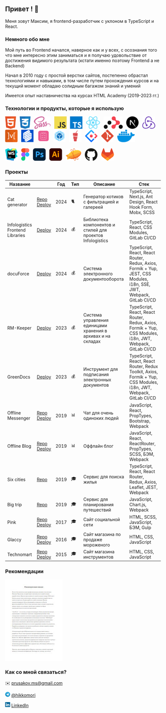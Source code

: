 ## Привет ! 👋

Меня зовут Максим, я frontend-разработчик с уклоном в TypeScript и React.

### Немного обо мне

Мой путь во Frontend начался, наверное как и у всех, с осознания того что мне интересно этим заниматься и я получаю удовольствие от достижения видимого результата (кстати именно поэтому Frontend а не Backend)

Начал в 2010 году с простой верстки сайтов, постепенно обрастал технологиями и навыками, в том числе путем прохождения курсов и на текущий момент обладаю солидным багажом знаний и умений

Имеется опыт наставничества на курсах HTML Academy (2019-2023 гг.)

### Технологии и продукты, которые я использую

<div>
  <img src='assets/icons/HTML.svg' title='HTML' alt='HTML' height='40'>  
  <img src='assets/icons/CSS.svg' title='CSS' alt='CSS' height='40'>  
  <img src='assets/icons/SASS.svg' title='SASS / SCSS' alt='SASS / SCSS' height='40'>  
  <img src='assets/icons/Javascript.svg' title='JavaScript' alt='JavaScript' height='40'>  
  <img src='assets/icons/Typescript.svg' title='TypeScript' alt='TypeScript' height='40'>  
  <img src='assets/icons/React.svg' title='React' alt='React' height='40'>  
  <img src='assets/icons/ReactRouter.svg' title='React Router' alt='React Router' height='40'>  
  <img src='assets/icons/NextJS.svg' title='Next JS' alt='Next JS' height='40'>  
  <img src='assets/icons/Redux.svg' title='Redux' alt='Redux' height='40'>  
  <img src='assets/icons/Mobx.svg' title='Mobx' alt='Mobx' height='40'>  
  <img src='assets/icons/Formik.svg' title='Formik' alt='Formik' height='40'>  
  <img src='assets/icons/ReactHookForm.svg' title='ReactHookForm' alt='ReactHookForm' height='40'>  
  <img src='assets/icons/Webpack.svg' title='Webpack' alt='Webpack' height='40'>  
  <img src='assets/icons/Gulp.svg' title='Gulp' alt='Gulp' height='40'>  
  <img src='assets/icons/AntDesign.svg' title='Ant Design' alt='Ant Design' height='40'>  
  <img src='assets/icons/Git.svg' title='Git' alt='Git' height='40'>  
  <img src='assets/icons/Docker.svg' title='Docker' alt='Docker' height='40'>
  <br/><br/>
  <img src='assets/icons/Webstorm.svg' title='Webstorm' alt='Webstorm' height='40'>  
  <img src='assets/icons/Figma.svg' title='Figma' alt='Figma' height='40'>  
  <img src='assets/icons/Photoshop.svg' title='Photoshop' alt='Photoshop' height='40'>  
  <img src='assets/icons/Illustrator.svg' title='Illustrator' alt='Illustrator' height='40'>  
  <img src='assets/icons/Zeplin.svg' title='Zeplin' alt='Zeplin' height='40'>  
  <img src='assets/icons/Github.svg' title='Github' alt='Github' height='40'>  
  <img src='assets/icons/Gitlab.svg' title='Gitlab' alt='Gitlab' height='40'>
</div>

### Проекты

| Название                 |                                                                                                                        | Год | Тип                                   | Описание                                                                                                 | Стек                                                                                                              |
| -------------------------------- | ---------------------------------------------------------------------------------------------------------------------- | ------ | ---------------------------------------- | ---------------------------------------------------------------------------------------------------------------- | --------------------------------------------------------------------------------------------------------------------- |
| Cat generator                    | [Repo](https://github.com/Hikikomori/cat-generator) [Deploy](https://cat-generator-9000.netlify.app)                         | 2024   | <span title='Pet project'>🐈</span>      | Генератор котиков с фильтрацией и галереей                                  | TypeScript, Next.js, Ant Design, React Hook Form, Mobx, SCSS                                                          |
| Infologistics Frontend Libraries | [Deploy](https://f-front-library-master.dev.info-logistics.eu)                                                            | 2024   | <span title='Work project'>💰</span>     | Библиотека компонентов и стилей для проектов Infologistics                | TypeScript, React, CSS Modules, GitLab CI/CD                                                                          |
| docuForce                        | [Deploy](https://docuforce.infologistics.ru)                                                                              | 2024   | <span title='Work project'>💰</span>     | Система электронного документооборота                                         | TypeScript, React, React Router, Redux, Axios, Formik + Yup, JEST, CSS Modules, i18n, SSE, JWT, Webpack, GitLab CI/CD |
| RM-Keeper                        | [Deploy](https://rm-keeper.infologistics.ru)                                                                              | 2023   | <span title='Work project'>💰</span>     | Система управления единицами хранения в архивах и на складах | TypeScript, React, React Router, Redux, Axios, Formik + Yup, CSS Modules, i18n, JWT, Webpack, GitLab CI/CD            |
| GreenDocs                        | [Deploy](https://greendocs.ilsbrasil.com.br)                                                                              | 2023   | <span title='Work project'>💰</span>     | Инструмент для подписания электронных документов                     | TypeScript, React, React Router, Redux Toolkit, Axios, Formik + Yup, CSS Modules, i18n, JWT, Webpack, GitLab CI/CD    |
| Offline Messenger                | [Repo](https://github.com/Hikikomori/React-Offline-Messenger) [Deploy](https://hikikomori.github.io/React-Offline-Messenger) | 2019   | <span title='Test project'>📊</span>     | Чат для очень одиноких людей                                                             | JavaScript, React, PropTypes, Bootstrap, Webpack                                                                      |
| Offline Blog                     | [Repo](https://github.com/Hikikomori/React_Offline_Blog) [Deploy](https://hikikomori.github.io/React_Offline_Blog)           | 2019   | <span title='Test project'>📊</span>     | Оффлайн блог                                                                                          | JavaScript, React, ReactRouter, PropTypes, SCSS, БЭМ, Webpack                                                      |
| Six cities                       | [Repo](https://github.com/Hikikomori/six-cities)                                                                          | 2019   | <span title='Learning project'>🎓</span> | Сервис для поиска жилья                                                                      | TypeScript, React, React Router, Redux, Axios, Leaflet, JEST, Webpack                                                 |
| Big trip                         | [Repo](https://github.com/Hikikomori/83559-big-trip-8)                                                                    | 2019   | <span title='Learning project'>🎓</span> | Сервис для планирования путешествий                                              | JavaScript, Chart.js, Webpack                                                                                         |
| Pink                             | [Repo](https://github.com/Hikikomori/83559-pink) [Deploy](https://hikikomori.github.io/Pink)                                 | 2017   | <span title='Learning project'>🎓</span> | Сайт социальной сети                                                                           | HTML, SCSS, JavaScript, БЭМ, Gulp                                                                                  |
| Glaccy                           | [Repo](https://github.com/Hikikomori/83559-gllacy) [Deploy](https://hikikomori.github.io/Glaccy)                             | 2016   | <span title='Learning project'>🎓</span> | Сайт магазина по продаже мороженого                                               | HTML, CSS, JavaScript                                                                                                 |
| Technomart                       | [Repo](https://github.com/Hikikomori/83559-technomart) [Deploy](https://hikikomori.github.io/Technomart)                     | 2015   | <span title='Learning project'>🎓</span> | Сайт магазина инструментов                                                               | HTML, CSS, JavaScript                                                                                                 |

### Рекомендации
<div>
  <a href='assets/files/Reference Infologistics.pdf' title='Олег Петров (Infologistics, TeamLead)'>
    <img src='assets/files/Reference Infologistics.jpg' />
  </a>
</div>

### Как со мной связаться?

✉️  [prusakov.ms@gmail.com](mailto:prusakov.ms@gmail.com)
<p><img src='assets/icons/Telegram.svg' title='Telegram' alt='Telegram' width='16'> <a href='https://t.me/hikkomori'>@hikkomori</a></p>
<p><img src='assets/icons/LinkedIn.svg' title='LinkedIn' alt='LinkedIn' width='16'> <a href='www.linkedin.com/in/maksim-prusakov-4865121a5'>LinkedIn</a></p>
